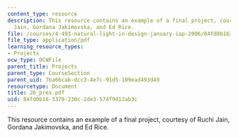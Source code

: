 ```yaml
---
content_type: resource
description: This resource contains an example of a final project, courtesy of Ruchi
  Jain, Gordana Jakimovska, and Ed Rice.
file: /courses/4-493-natural-light-in-design-january-iap-2006/84fd0b163370230c2de3574f9d13ab3c_26_pres.pdf
file_type: application/pdf
learning_resource_types:
- Projects
ocw_type: OCWFile
parent_title: Projects
parent_type: CourseSection
parent_uid: 7ba66cab-dcc3-4e7c-91d5-109ead493d49
resourcetype: Document
title: 26_pres.pdf
uid: 84fd0b16-3370-230c-2de3-574f9d13ab3c
---
```

This resource contains an example of a final project, courtesy of Ruchi Jain, Gordana Jakimovska, and Ed Rice.


